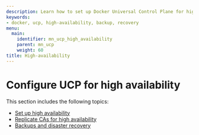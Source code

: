 ```yaml
---
description: Learn how to set up Docker Universal Control Plane for high availability.
keywords:
- docker, ucp, high-availability, backup, recovery
menu:
  main:
    identifier: mn_ucp_high_availability
    parent: mn_ucp
    weight: 60
title: High-availability
---
```


# Configure UCP for high availability

This section includes the following topics:

* [Set up high availability](set-up-high-availability.md)
* [Replicate CAs for high availability](replicate-cas.md)
* [Backups and disaster recovery](backups-and-disaster-recovery.md)
